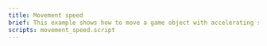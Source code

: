 ```yaml
---
title: Movement speed
brief: This example shows how to move a game object with accelerating speed.
scripts: movement_speed.script
---
```

